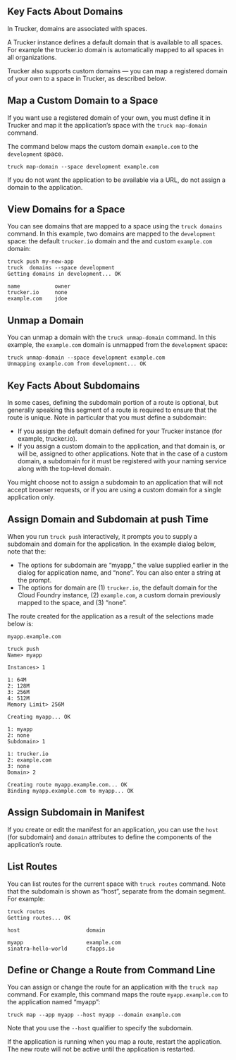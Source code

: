 ## Key Facts About Domains
In Trucker, domains are associated with spaces.

A Trucker instance defines a default domain that is available to all spaces. For example the trucker.io domain is automatically mapped to all spaces in all organizations.

Trucker also supports custom domains — you can map a registered domain of your own to a space in Trucker, as described below.

## Map a Custom Domain to a Space

If you want use a registered domain of your own, you must define it in Trucker and map it the application’s space with the `truck map-domain` command.

The command below maps the custom domain `example.com` to the `development` space.

```
truck map-domain --space development example.com
```

If you do not want the application to be available via a URL, do not assign a domain to the application.

## View Domains for a Space

You can see domains that are mapped to a space using the `truck domains` command. In this example, two domains are mapped to the `development` space: the default `trucker.io` domain and the and custom `example.com` domain:

```
truck push my-new-app
truck  domains --space development
Getting domains in development... OK

name           owner   
trucker.io     none    
example.com    jdoe
```

## Unmap a Domain

You can unmap a domain with the `truck unmap-domain` command. In this example, the `example.com` domain is unmapped from the `development` space:

```
truck unmap-domain --space development example.com
Unmapping example.com from development... OK
```

## Key Facts About Subdomains

In some cases, defining the subdomain portion of a route is optional, but generally speaking this segment of a route is required to ensure that the route is unique. 
Note in particular that you must define a subdomain:

* If you assign the default domain defined for your Trucker instance (for example, trucker.io).
* If you assign a custom domain to the application, and that domain is, or will be, assigned to other applications. Note that in the case of a custom domain, a subdomain for it must be registered with your naming service along with the top-level domain.

You might choose not to assign a subdomain to an application that will not accept browser requests, or if you are using a custom domain for a single application only.

## Assign Domain and Subdomain at push Time

When you run `truck push` interactively, it prompts you to supply a subdomain and domain for the application. In the example dialog below, note that the:

* The options for subdomain are “myapp,” the value supplied earlier in the dialog for application name, and “none”. You can also enter a string at the prompt.
* The options for domain are (1) `trucker.io`, the default domain for the Cloud Foundry instance, (2) `example.com`, a custom domain previously mapped to the space, and (3) “none”.

The route created for the application as a result of the selections made below is:

```
myapp.example.com
```

```
truck push
Name> myapp

Instances> 1

1: 64M
2: 128M
3: 256M
4: 512M
Memory Limit> 256M

Creating myapp... OK

1: myapp
2: none
Subdomain> 1     

1: trucker.io
2: example.com
3: none
Domain> 2

Creating route myapp.example.com... OK
Binding myapp.example.com to myapp... OK
```

## Assign Subdomain in Manifest
If you create or edit the manifest for an application, you can use the `host` (for subdomain) and `domain` attributes to define the components of the application’s route.

## List Routes
You can list routes for the current space with `truck routes` command. Note that the subdomain is shown as “host”, separate from the domain segment. For example:

```
truck routes
Getting routes... OK

host                     domain

myapp                    example.com 
sinatra-hello-world      cfapps.io
```

## Define or Change a Route from Command Line

You can assign or change the route for an application with the `truck map` command. For example, this command maps the route `myapp.example.com` to the application named “myapp”:

```
truck map --app myapp --host myapp --domain example.com 
```

Note that you use the `--host` qualifier to specify the subdomain.

If the application is running when you map a route, restart the application. The new route will not be active until the application is restarted.
